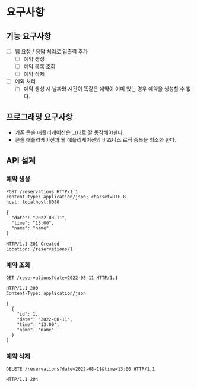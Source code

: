 # 요구사항

## 기능 요구사항

- [ ] 웹 요청 / 응답 처리로 입출력 추가
  - [ ] 예약 생성
  - [ ] 예약 목록 조회
  - [ ] 예약 삭제
- [ ] 예외 처리
  - [ ] 예약 생성 시 날짜와 시간이 똑같은 예약이 이미 있는 경우 예약을 생성할 수 없다.

## 프로그래밍 요구사항

- 기존 콘솔 애플리케이션은 그대로 잘 동작해야한다.
- 콘솔 애플리케이션과 웹 애플리케이션의 비즈니스 로직 중복을 최소화 한다.

## API 설계

### 예약 생성

``` http request
POST /reservations HTTP/1.1
content-type: application/json; charset=UTF-8
host: localhost:8080

{
  "date": "2022-08-11",
  "time": "13:00",
  "name": "name"
}
```

```http request
HTTP/1.1 201 Created
Location: /reservations/1
```

### 예약 조회

```http request
GET /reservations?date=2022-08-11 HTTP/1.1
```

```http request
HTTP/1.1 200
Content-Type: application/json

[
  {
    "id": 1,
    "date": "2022-08-11",
    "time": "13:00",
    "name": "name"
  }
]
```

### 예약 삭제

```http request
DELETE /reservations?date=2022-08-11&time=13:00 HTTP/1.1
```

```http request
HTTP/1.1 204
 ```

